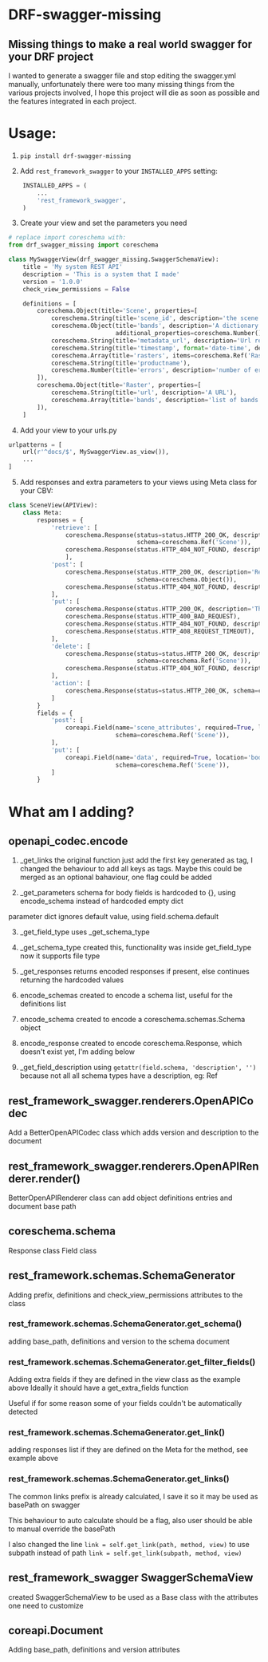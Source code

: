 # DRF-swagger-missing
## Missing things to make a real world swagger for your DRF project

I wanted to generate a swagger file and stop editing the swagger.yml
manually, unfortunately there were too many missing things from the
various projects involved, I hope this project will die as soon as
possible and the features integrated in each project.

# Usage:

1. `pip install drf-swagger-missing`

2. Add `rest_framework_swagger` to your `INSTALLED_APPS` setting:
```python
    INSTALLED_APPS = (
        ...
        'rest_framework_swagger',
    )
```
    
3. Create your view and set the parameters you need
```python
# replace import coreschema with:
from drf_swagger_missing import coreschema

class MySwaggerView(drf_swagger_missing.SwaggerSchemaView):
    title = 'My system REST API'
    description = 'This is a system that I made'
    version = '1.0.0'
    check_view_permissions = False

    definitions = [
        coreschema.Object(title='Scene', properties=[
            coreschema.String(title='scene_id', description='the scene id'),
            coreschema.Object(title='bands', description='A dictionary',
                              additional_properties=coreschema.Number()),
            coreschema.String(title='metadata_url', description='Url reference'),
            coreschema.String(title='timestamp', format='date-time', description='the timestamp'),
            coreschema.Array(title='rasters', items=coreschema.Ref('Raster')),
            coreschema.String(title='productname'),
            coreschema.Number(title='errors', description='number of errors in operation'),
        ]),
        coreschema.Object(title='Raster', properties=[
            coreschema.String(title='url', description='A URL'),
            coreschema.Array(title='bands', description='list of bands', items=coreschema.String()),
        ]),
    ]
```
    
4. Add your view to your urls.py
```python
urlpatterns = [
    url(r'^docs/$', MySwaggerView.as_view()),
    ...
]
```
 
5. Add responses and extra parameters to your views using Meta class for your CBV:
```python
class SceneView(APIView):
    class Meta:
        responses = {
            'retrieve': [
                coreschema.Response(status=status.HTTP_200_OK, description='A Scene object',
                                    schema=coreschema.Ref('Scene')),
                coreschema.Response(status.HTTP_404_NOT_FOUND, description='Scene not found'),
                ],
            'post': [
                coreschema.Response(status.HTTP_200_OK, description='Result object',
                                    schema=coreschema.Object()),
                coreschema.Response(status.HTTP_404_NOT_FOUND, description='Scene not found'),
            ],
            'put': [
                coreschema.Response(status.HTTP_200_OK, description='The scene object', schema=coreschema.Ref('Scene')),
                coreschema.Response(status.HTTP_400_BAD_REQUEST),
                coreschema.Response(status.HTTP_404_NOT_FOUND, description='Scene not found'),
                coreschema.Response(status.HTTP_408_REQUEST_TIMEOUT),
            ],
            'delete': [
                coreschema.Response(status=status.HTTP_200_OK, description='The Scene object deleted',
                                    schema=coreschema.Ref('Scene')),
                coreschema.Response(status.HTTP_404_NOT_FOUND, description='Scene not found'),
            ],
            'action': [
                coreschema.Response(status=status.HTTP_200_OK, schema=coreschema.String()),
            ]
        }
        fields = {
            'post': [
                coreapi.Field(name='scene_attributes', required=True, location='body',
                              schema=coreschema.Ref('Scene')),
            ],
            'put': [
                coreapi.Field(name='data', required=True, location='body',
                              schema=coreschema.Ref('Scene')),
            ]
        }
```


# What am I adding?

## openapi_codec.encode
1. _get_links
the original function just add the first key generated as tag, 
I changed the behaviour to add all keys as tags.
Maybe this could be merged as an optional bahaviour, one flag could be added

2. _get_parameters
schema for body fields is hardcoded to {}, using encode_schema instead of
hardcoded empty dict

parameter dict ignores default value, using field.schema.default

3. _get_field_type
uses _get_schema_type

3. _get_schema_type
created this, functionality was inside get_field_type
now it supports file type

4. _get_responses
returns encoded responses if present, else continues returning the
hardcoded values

4. encode_schemas
created to encode a schema list, useful for the definitions list

5. encode_schema
created to encode a coreschema.schemas.Schema object

6. encode_response
created to encode coreschema.Response, which doesn't exist yet,
I'm adding below

7. _get_field_description
using ```getattr(field.schema, 'description', '')``` because not all
all schema types have a description, eg: Ref

## rest_framework_swagger.renderers.OpenAPICodec

Add a BetterOpenAPICodec class which adds version and description to the document

## rest_framework_swagger.renderers.OpenAPIRenderer.render()
BetterOpenAPIRenderer class can add object definitions entries and document base path

## coreschema.schema

Response class
Field class

## rest_framework.schemas.SchemaGenerator

Adding prefix, definitions and check_view_permissions attributes to the class

### rest_framework.schemas.SchemaGenerator.get_schema()

adding base_path, definitions and version to the schema document

### rest_framework.schemas.SchemaGenerator.get_filter_fields()
Adding extra fields if they are defined in the view class as the example above
Ideally it should have a get_extra_fields function

Useful if for some reason some of your fields couldn't be
automatically detected
 
### rest_framework.schemas.SchemaGenerator.get_link()

adding responses list if they are defined on the Meta for the method,
see example above

### rest_framework.schemas.SchemaGenerator.get_links()

The common links prefix is already calculated, I save it so it may be
used as basePath on swagger

This behaviour to auto calculate should be a flag, also user should be able
to manual override the basePath

I also changed the line ```link = self.get_link(path, method, view)```
to use subpath instead of path ```link = self.get_link(subpath, method, view)```
 
## rest_framework_swagger SwaggerSchemaView

created SwaggerSchemaView to be used as a Base class with the attributes
one need to customize

## coreapi.Document
Adding base_path, definitions and version attributes
